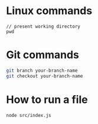 # Linux commands

```
// present working directory
pwd
```

# Git commands

```sh
git branch your-branch-name
git checkout your-branch-name
```

# How to run a file

```sh
node src/index.js
```